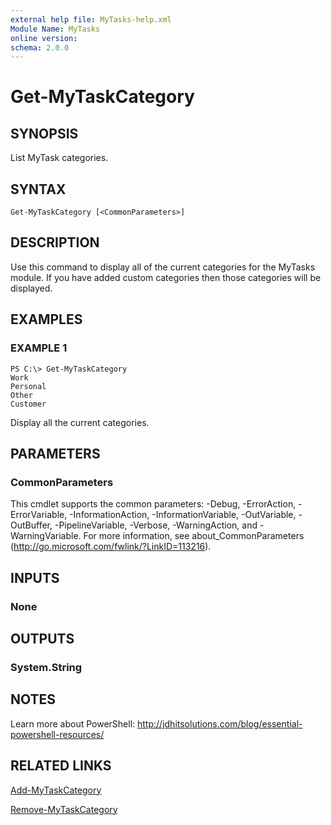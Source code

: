 ```yaml
---
external help file: MyTasks-help.xml
Module Name: MyTasks
online version:
schema: 2.0.0
---
```


# Get-MyTaskCategory

## SYNOPSIS
List MyTask categories.

## SYNTAX

```
Get-MyTaskCategory [<CommonParameters>]
```

## DESCRIPTION
Use this command to display all of the current categories for the MyTasks module. If you have added custom categories then those categories will be displayed.

## EXAMPLES

### EXAMPLE 1
```
PS C:\> Get-MyTaskCategory
Work
Personal
Other
Customer
```

Display all the current categories.

## PARAMETERS

### CommonParameters
This cmdlet supports the common parameters: -Debug, -ErrorAction, -ErrorVariable, -InformationAction, -InformationVariable, -OutVariable, -OutBuffer, -PipelineVariable, -Verbose, -WarningAction, and -WarningVariable. For more information, see about_CommonParameters (http://go.microsoft.com/fwlink/?LinkID=113216).

## INPUTS

### None

## OUTPUTS

### System.String

## NOTES
Learn more about PowerShell:
http://jdhitsolutions.com/blog/essential-powershell-resources/

## RELATED LINKS

[Add-MyTaskCategory]()

[Remove-MyTaskCategory]()
